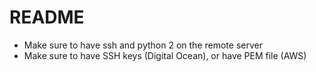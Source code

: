 # README

* Make sure to have ssh and python 2 on the remote server
* Make sure to have SSH keys (Digital Ocean), or have PEM file (AWS)

